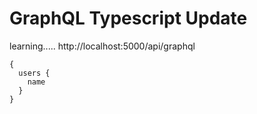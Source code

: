 # GraphQL Typescript Update
learning.....
http://localhost:5000/api/graphql
```
{
  users {
    name
  }
}
```